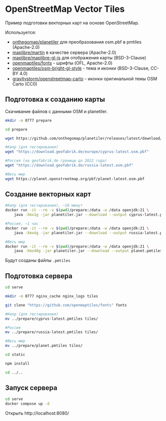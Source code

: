 # OpenStreetMap Vector Tiles

Пример подготовки векторных карт на основе OpenStreetMap.

Используется:

+ [onthegomap/planetiler](https://github.com/onthegomap/planetiler) для преобразования osm.pbf в pmtiles (Apache-2.0)
+ [maplibre/martin](https://github.com/maplibre/martin) в качестве сервера (Apache-2.0)
+ [maplibre/maplibre-gl-js](https://github.com/maplibre/maplibre-gl-js) для отображения карты (BSD-3-Clause)
+ [openmaptiles/fonts](https://github.com/openmaptiles/fonts) - шрифты (OFL, Apache-2.0)
+ [openmaptiles/osm-bright-gl-style](https://github.com/openmaptiles/osm-bright-gl-style) - тема и иконки (BSD-3-Clause, CC-BY 4.0)
+ [gravitystorm/openstreetmap-carto](https://github.com/gravitystorm/openstreetmap-carto) - иконки оригинальной темы OSM Carto (CC0)

## Подготовка к созданию карты

Скачивание файлов с данными OSM и planetiler.

```bash
mkdir -m 0777 prepare

cd prepare

wget https://github.com/onthegomap/planetiler/releases/latest/download/planetiler.jar

#Кипр (для тестирования)
wget "https://download.geofabrik.de/europe/cyprus-latest.osm.pbf"

#Россия (на geofabrik.de границы до 2022 года)
wget "https://download.geofabrik.de/russia-latest.osm.pbf"

#Весь мир
wget https://planet.openstreetmap.org/pbf/planet-latest.osm.pbf
```

## Создание векторных карт

```bash
#Кипр (для тестирования), ~10 минут
docker run -it --rm -v $(pwd)/prepare:/data -w /data openjdk:21 \
    java -Xmx1g -jar planetiler.jar --download --output cyprus-latest.pmtiles --osm-path cyprus-latest.osm.pbf

#Россия, ~1 час
docker run -it --rm -v $(pwd)/prepare:/data -w /data openjdk:21 \
    java -Xmx4g -jar planetiler.jar --download --output russia-latest.pmtiles --osm-path russia-latest.osm.pbf

#Весь мир
docker run -it --rm -v $(pwd)/prepare:/data -w /data openjdk:21 \
    java -Xmx40g -jar planetiler.jar --download --output planet.pmtiles --osm-path planet.osm.pbf
```

Будут созданы файлы `.pmtiles`

## Подготовка сервера

```bash
cd serve

mkdir -m 0777 nginx_cache nginx_logs tiles

git clone "https://github.com/openmaptiles/fonts" fonts

#Кипр (для тестирования)
mv ../prepare/cyprus-latest.pmtiles tiles/

#Россия
mv ../prepare/russia-latest.pmtiles tiles/

#Весь мир
mv ../prepare/planet.pmtiles tiles/

cd static

npm install

cd ../..
```

## Запуск сервера

```bash
cd serve
docker compose up -d
```

Открыть http://localhost:8080/
